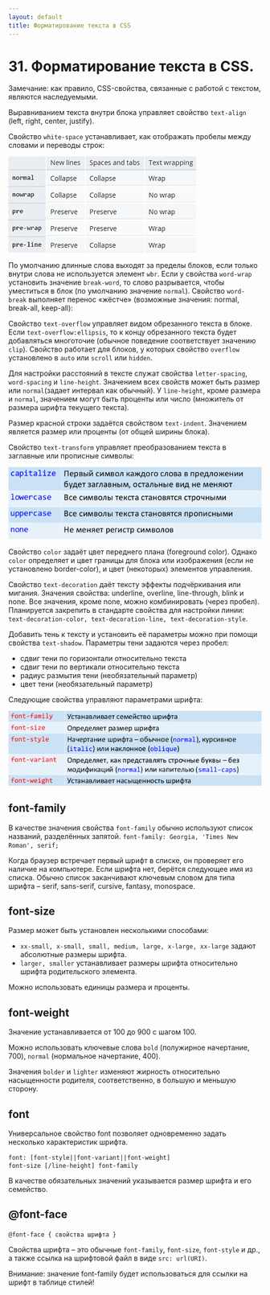 ```yaml
---
layout: default
title: Форматирование текста в CSS
---
```


# 31. Форматирование текста в CSS.

Замечание: как правило, CSS-свойства, связанные с работой с текстом, являются наследуемыми.

Выравниванием текста внутри блока управляет свойство `text-align` (left, right, center, justify).

Свойство `white-space` устанавливает, как отображать пробелы между словами и переводы строк:

![](images/chrome_2017-05-27_17-18-42.png)

По умолчанию длинные слова выходят за пределы блоков, если только внутри слова не используется элемент `wbr`. Если у свойства `word-wrap` установить значение `break-word`, то слово разрывается, чтобы уместиться в блок (по умолчанию значение `normal`). Свойство `word-break` выполняет перенос «жёстче» (возможные значения: normal, break-all, keep-all):

Свойство `text-overflow` управляет видом обрезанного текста в блоке. Если `text-overflow:ellipsis`, то к концу обрезанного текста будет добавляться многоточие (обычное поведение соответствует значению `clip`). Свойство работает для блоков, у которых свойство `overflow` установлено в `auto` или `scroll` или `hidden`.

Для настройки расстояний в тексте служат свойства `letter-spacing`, `word-spacing` и `line-height`. Значением всех свойств может быть размер или `normal`(задает интервал как обычный). У `line-height`, кроме размера и `normal`, значением могут быть проценты или число (множитель от размера шрифта текущего текста).

Размер красной строки задаётся свойством `text-indent`. Значением является размер или проценты (от общей ширины блока).

Свойство `text-transform` управляет преобразованием текста в заглавные или прописные символы:

![](images/chrome_2017-05-27_17-23-18.png)

Свойство `color` задаёт цвет переднего плана (foreground color). Однако `color` определяет и цвет границы для блока или изображения (если не установлено border-color), и цвет (некоторых) элементов управления.

Свойство `text-decoration` даёт тексту эффекты подчёркивания или мигания. Значения свойства: underline, overline, line-through, blink и none. Все значения, кроме none, можно комбинировать (через пробел). Планируется закрепить в стандарте свойства для настройки линии: `text-decoration-color, text-decoration-line, text-decoration-style`.

Добавить тень к тексту и установить её параметры можно при помощи свойства `text-shadow`. Параметры тени задаются через пробел:

* сдвиг тени по горизонтали относительно текста
* сдвиг тени по вертикали относительно текста
* радиус размытия тени (необязательный параметр)
* цвет тени (необязательный параметр)

Следующие свойства управляют параметрами шрифта:

![](images/chrome_2017-05-27_17-26-34.png)

## font-family

В качестве значения свойства `font-family` обычно используют список названий, разделённых запятой. `font-family: Georgia, 'Times New Roman', serif;`

Когда браузер встречает первый шрифт в списке, он проверяет его наличие на компьютере. Если шрифта нет, берётся следующее имя из списка. Обычно список заканчивают ключевым словом для типа шрифта – serif, sans-serif, cursive, fantasy, monospace.

## font-size

Размер может быть установлен несколькими способами:

* `xx-small, x-small, small, medium, large, x-large, xx-large` задают абсолютные размеры шрифта.
* `larger, smaller` устанавливает размеры шрифта относительно шрифта родительского элемента.

Можно использовать единицы размера и проценты.

## font-weight

Значение устанавливается от 100 до 900 с шагом 100.

Можно использовать ключевые слова `bold` (полужирное начертание, 700), `normal` (нормальное начертание, 400).

Значения `bolder` и `lighter` изменяют жирность относительно насыщенности родителя, соответственно, в большую и меньшую сторону.

## font

Универсальное свойство font позволяет одновременно задать несколько характеристик шрифта.

```
font: [font-style||font-variant||font-weight]
font-size [/line-height] font-family
```

В качестве обязательных значений указывается размер шрифта и его семейство.

## @font-face

`@font-face { свойства шрифта }`

Свойства шрифта – это обычные `font-family`, `font-size`, `font-style` и др., а также ссылка на шрифтовой файл в виде `src: url(URI)`.

Внимание: значение font-family будет использоваться для ссылки на шрифт в таблице стилей!